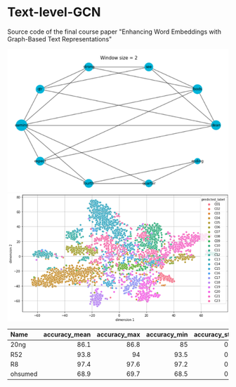 # Text-level-GCN
Source code of the final course paper "Enhancing Word Embeddings with Graph-Based Text Representations"


![text graph](img/text_doc_graph.png)
![text graph](img/ohsumed_tsne_predicted.png)

| Name    |   accuracy_mean |   accuracy_max |   accuracy_min |   accuracy_std |
|:--------|----------------:|---------------:|---------------:|---------------:|
| 20ng    |            86.1 |           86.8 |           85   |            0.7 |
| R52     |            93.8 |           94   |           93.5 |            0.2 |
| R8      |            97.4 |           97.6 |           97.2 |            0.1 |
| ohsumed |            68.9 |           69.7 |           68.5 |            0.3 |

